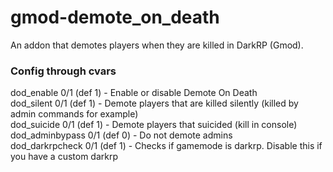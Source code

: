 # gmod-demote_on_death
An addon that demotes players when they are killed in DarkRP (Gmod).

### Config through cvars
dod_enable 0/1 (def 1) - Enable or disable Demote On Death\
dod_silent 0/1 (def 1) - Demote players that are killed silently (killed by admin commands for example)\
dod_suicide 0/1 (def 1) - Demote players that suicided (kill in console)\
dod_adminbypass 0/1 (def 0) - Do not demote admins\
dod_darkrpcheck 0/1 (def 1) - Checks if gamemode is darkrp. Disable this if you have a custom darkrp
